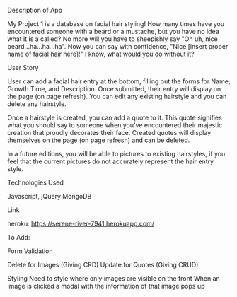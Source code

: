 Description of App

My Project 1 is a database on facial hair styling! How many times have you encountered someone with a beard or a mustache, but you have no idea what it is a called? No more will you have to sheepishly say "Oh uh, nice beard...ha...ha...ha". Now you can say with confidence, "Nice [insert proper name of facial hair here]!" I know, what would you do without it?

User Story

User can add a facial hair entry at the bottom, filling out the forms for Name, Growth Time, and Description. Once submitted, their entry will display on the page (on page refresh). You can edit any existing hairstyle and you can delete any hairstyle.

Once a hairstyle is created, you can add a quote to it. This quote signifies what you should say to someone when you've encountered their majestic creation that proudly decorates their face.  Created quotes will display themselves on the page (on page refresh) and can be deleted. 

In a future editions, you will be able to pictures to existing hairstyles, if you feel that the current pictures do not accurately represent the hair entry style.

Technologies Used

Javascript, jQuery
MongoDB

Link

heroku:
https://serene-river-7941.herokuapp.com/

To Add:

Form Validation

Delete for Images (Giving CRD)
Update for Quotes (Giving CRUD)

Styling
Need to style where only images are visible on the front
When an image is clicked a modal with the information of that image pops up